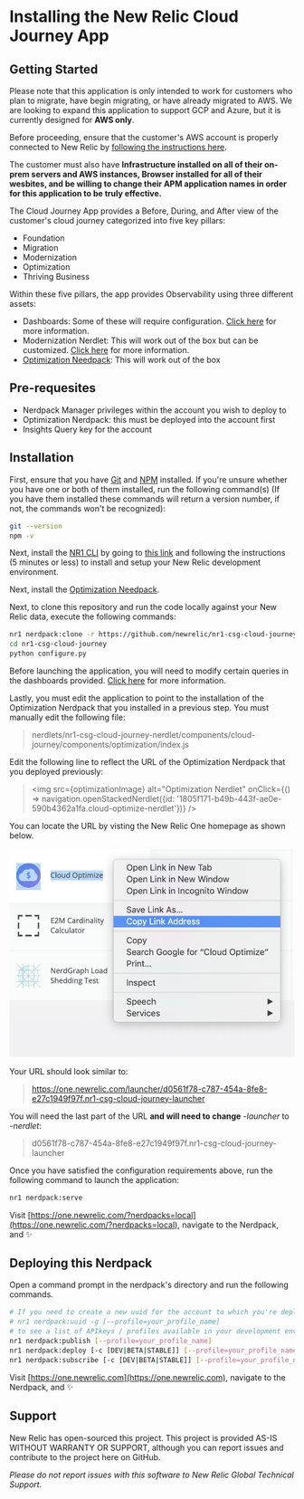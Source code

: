# Installing the New Relic Cloud Journey App

## Getting Started

Please note that this application is only intended to work for customers who plan to migrate, have begin migrating, or have already migrated to AWS.  We are looking to expand this application to support GCP and Azure, but it is currently designed for **AWS only**.

Before proceeding, ensure that the customer's AWS account is properly connected to New Relic by [following the instructions here](https://docs.newrelic.com/docs/integrations/amazon-integrations/get-started/connect-aws-infrastructure).

The customer must also have **Infrastructure installed on all of their on-prem servers and AWS instances, Browser installed for all of their wesbites, and be willing to change their APM application names in order for this application to be truly effective.**

The Cloud Journey App provides a Before, During, and After view of the customer's cloud journey categorized into five key pillars:

* Foundation
* Migration
* Modernization
* Optimization
* Thriving Business

Within these five pillars, the app provides Observability using three different assets:

* Dashboards: Some of these will require configuration. [Click here](./DASHBOARDS.md) for more information.
* Modernization Nerdlet: This will work out of the box but can be customized. [Click here](./MODERNIZATION.md) for more information.
* [Optimization Needpack](https://github.com/newrelic/nr1-cloud-optimize): This will work out of the box

## Pre-requesites

* Nerdpack Manager privileges within the account you wish to deploy to
* Optimization Nerdpack: this must be deployed into the account first
* Insights Query key for the account

## Installation

First, ensure that you have [Git](https://git-scm.com/book/en/v2/Getting-Started-Installing-Git) and [NPM](https://www.npmjs.com/get-npm) installed. If you're unsure whether you have one or both of them installed, run the following command(s) (If you have them installed these commands will return a version number, if not, the commands won't be recognized):

```bash
git --version
npm -v
```

Next, install the [NR1 CLI](https://one.newrelic.com/launcher/developer-center.launcher) by going to [this link](https://one.newrelic.com/launcher/developer-center.launcher) and following the instructions (5 minutes or less) to install and setup your New Relic development environment.

Next, install the [Optimization Needpack](https://github.com/newrelic/nr1-cloud-optimize).

Next, to clone this repository and run the code locally against your New Relic data, execute the following commands:

```bash
nr1 nerdpack:clone -r https://github.com/newrelic/nr1-csg-cloud-journey.git
cd nr1-csg-cloud-journey
python configure.py
```

Before launching the application, you will need to modify certain queries in the dashboards provided.  [Click here](./DASHBOARDS.md) for more information.

Lastly, you must edit the application to point to the installation of the Optimization Nerdpack that you installed in a previous step.  You must manually edit the following file:

>nerdlets/nr1-csg-cloud-journey-nerdlet/components/cloud-journey/components/optimization/index.js

Edit the following line to reflect the URL of the Optimization Nerdpack that you deployed previously:

><img src={optimizationImage} alt="Optimization Nerdlet" onClick={() => navigation.openStackedNerdlet({id: '1805f171-b49b-443f-ae0e-590b4362a1fa.cloud-optimize-nerdlet'})} />

You can locate the URL by visting the New Relic One homepage as shown below.

![Cloud Optimization URL](./cloud-optimize-url.png)

Your URL should look similar to:

>https://one.newrelic.com/launcher/d0561f78-c787-454a-8fe8-e27c1949f97f.nr1-csg-cloud-journey-launcher

You will need the last part of the URL **and will need to change** *-launcher* to *-nerdlet*:

>d0561f78-c787-454a-8fe8-e27c1949f97f.nr1-csg-cloud-journey-launcher

Once you have satisfied the configuration requirements above, run the following command to launch the application:

```bash
nr1 nerdpack:serve
```

Visit [https://one.newrelic.com/?nerdpacks=local](https://one.newrelic.com/?nerdpacks=local), navigate to the Nerdpack, and :sparkles:

## Deploying this Nerdpack

Open a command prompt in the nerdpack's directory and run the following commands.

```bash
# If you need to create a new uuid for the account to which you're deploying this Nerdpack, use the following
# nr1 nerdpack:uuid -g [--profile=your_profile_name]
# to see a list of APIkeys / profiles available in your development environment, run nr1 credentials:list
nr1 nerdpack:publish [--profile=your_profile_name]
nr1 nerdpack:deploy [-c [DEV|BETA|STABLE]] [--profile=your_profile_name]
nr1 nerdpack:subscribe [-c [DEV|BETA|STABLE]] [--profile=your_profile_name]
```

Visit [https://one.newrelic.com](https://one.newrelic.com), navigate to the Nerdpack, and :sparkles:

## Support

New Relic has open-sourced this project. This project is provided AS-IS WITHOUT WARRANTY OR SUPPORT, although you can report issues and contribute to the project here on GitHub.

_Please do not report issues with this software to New Relic Global Technical Support._
